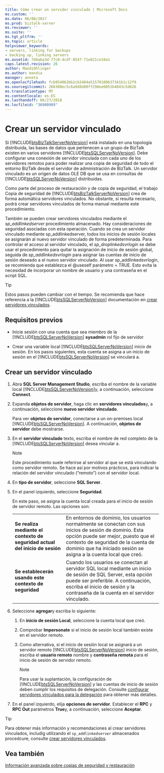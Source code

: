 ```yaml
---
title: Cómo crear un servidor vinculado | Microsoft Docs
ms.custom: ''
ms.date: 06/08/2017
ms.prod: biztalk-server
ms.reviewer: ''
ms.suite: ''
ms.tgt_pltfrm: ''
ms.topic: article
helpviewer_keywords:
- servers, linking for backups
- backing up, linking servers
ms.assetid: 7d4aba3d-77c0-4cdf-8547-71e821ce34a1
caps.latest.revision: 26
author: MandiOhlinger
ms.author: mandia
manager: anneta
ms.openlocfilehash: fcb954062bb2cb2484a51570109b37341b1c12f9
ms.sourcegitcommit: 266308ec5c6a9d8d80ff298ee6051b4843c5d626
ms.translationtype: MT
ms.contentlocale: es-ES
ms.lasthandoff: 06/27/2018
ms.locfileid: "36980989"
---
```

# <a name="how-to-create-a-linked-server"></a>Crear un servidor vinculado
Si [!INCLUDE[btsBizTalkServerNoVersion](../includes/btsbiztalkservernoversion-md.md)] está instalado en una topología distribuida, las bases de datos que pertenecen a un grupo de BizTalk existen en varios servidores [!INCLUDE[btsSQLServerNoVersion](../includes/btssqlservernoversion-md.md)]. Debe configurar una conexión de servidor vinculada con cada uno de los servidores remotos para poder realizar una copia de seguridad de todo el entorno BizTalk desde el servidor de administración de BizTalk. Un servidor vinculado es un origen de datos OLE DB que se usa en consultas de [!INCLUDE[btsSQLServerNoVersion](../includes/btssqlservernoversion-md.md)] distribuidas.  
  
 Como parte del proceso de restauración y de copia de seguridad, el trabajo Copia de seguridad de [!INCLUDE[btsBizTalkServerNoVersion](../includes/btsbiztalkservernoversion-md.md)] crea de forma automática servidores vinculados. No obstante, si resulta necesario, podrá crear servidores vinculados de forma manual mediante este procedimiento.  
  
 También se pueden crear servidores vinculados mediante el *sp_addlinkedserver* procedimiento almacenado. Hay consideraciones de seguridad asociadas con esta operación. Cuando se crea un servidor vinculado mediante sp_addlinkedserver, todos los inicios de sesión locales se asignarán al nuevo servidor vinculado de forma predeterminada. Para controlar el acceso al servidor vinculado, el *sp_droplinkedsvrlogin* se debe usar el procedimiento para quitar la asignación de inicio de sesión global, seguida de *sp_addlinkedsvrlogin* para asignar las cuentas de inicio de sesión deseado a el nuevo servidor vinculado. Al usar sp_addlinkedsvrlogin, se recomienda que establezca el @useself parámetro = TRUE. Esto evita la necesidad de incorporar un nombre de usuario y una contraseña en el script SQL.  

> [!TIP]
> Estos pasos pueden cambiar con el tiempo. Se recomienda que hace referencia a la [!INCLUDE[btsSQLServerNoVersion](../includes/btssqlservernoversion-md.md)] documentación en [crear servidores vinculados](https://docs.microsoft.com/sql/relational-databases/linked-servers/create-linked-servers-sql-server-database-engine).
  
## <a name="prerequisites"></a>Requisitos previos  
  
- Inicie sesión con una cuenta que sea miembro de la [!INCLUDE[btsSQLServerNoVersion](../includes/btssqlservernoversion-md.md)] **sysadmin** rol fijo de servidor  
  
- Crear una variable local [!INCLUDE[btsSQLServerNoVersion](../includes/btssqlservernoversion-md.md)] inicio de sesión. En los pasos siguientes, esta cuenta se asigna a un inicio de sesión en el [!INCLUDE[btsSQLServerNoVersion](../includes/btssqlservernoversion-md.md)] se vinculará a. 
  
## <a name="create-a-linked-server"></a>Crear un servidor vinculado
  
1. Abra **SQL Server Management Studio**, escriba el nombre de la variable local [!INCLUDE[btsSQLServerNoVersion](../includes/btssqlservernoversion-md.md)]y, a continuación, seleccione **Connect**.  
  
2. Expanda **objetos de servidor**, haga clic en **servidores vinculados**y, a continuación, seleccione **nuevo servidor vinculado**.  

   Para ver **objetos de servidor**, conectarse a un on-premises local [!INCLUDE[btsSQLServerNoVersion](../includes/btssqlservernoversion-md.md)]. A continuación, **objetos de servidor** debe mostrarse.
  
3. En el **servidor vinculado** texto, escriba el nombre de red completo de la [!INCLUDE[btsSQLServerNoVersion](../includes/btssqlservernoversion-md.md)] desea vincular a.  
  
   > [!NOTE]
   >  Este procedimiento suele referirse al servidor al que se está vinculando como servidor remoto. Se hace así por motivos prácticos, para indicar la relación del servidor vinculado (“remoto”) con el servidor local.  
  
4. En **tipo de servidor**, seleccione **SQL Server**.  
  
5. En el panel izquierdo, seleccione **Seguridad**. 

   En este paso, se asigna la cuenta local creada para el inicio de sesión de servidor remoto. Las opciones son: 
    
   | | | 
   |---|---|
   | **Se realiza mediante el contexto de seguridad actual del inicio de sesión** | En entornos de dominio, los usuarios normalmente se conectan con sus inicios de sesión de dominio. Esta opción puede ser mejor, puesto que el contexto de seguridad de la cuenta de dominio que ha iniciado sesión se asigna a la cuenta local que creó.|
   | **Se establecerán usando este contexto de seguridad** | Cuando los usuarios se conectan al servidor SQL local mediante un inicio de sesión de SQL Server, esta opción puede ser preferible. A continuación, escriba el inicio de sesión y la contraseña de la cuenta en el servidor vinculado. |


6. Seleccione **agregar**y escriba lo siguiente: 

   1. En **inicio de sesión Local**, seleccione la cuenta local que creó. 
   2. Comprobar **Impersonate** si el inicio de sesión local también existe en el servidor remoto. 
   3. Como alternativa, si el inicio de sesión local se asignará a un servidor remoto [!INCLUDE[btsSQLServerNoVersion](../includes/btssqlservernoversion-md.md)] inicio de sesión, escriba el **usuario remoto** nombre y **contraseña remota** para el inicio de sesión de servidor remoto.  
  
      > [!NOTE]
      >  Para usar la suplantación, la configuración de [!INCLUDE[btsSQLServerNoVersion](../includes/btssqlservernoversion-md.md)] y las cuentas de inicio de sesión deben cumplir los requisitos de delegación. Consulte [configurar servidores vinculados para la delegación](https://msdn.microsoft.com/library/ms189580.aspx) para obtener más detalles.  

7. En el panel izquierdo, elija **opciones de servidor**. Establecer el **RPC** y **RPC Out** parámetros **True**y, a continuación, seleccione **Aceptar**. 
 
> [!TIP]
> Para obtener más información y recomendaciones al crear servidores vinculados, includig utilizando el `sp_addlinkedserver` almacenados procedcure, consulte [crear servidores vinculados](https://docs.microsoft.com/sql/relational-databases/linked-servers/create-linked-servers-sql-server-database-engine).

  
## <a name="see-also"></a>Vea también  
 [Información avanzada sobre copias de seguridad y restauración](../core/advanced-information-about-backup-and-restore1.md)